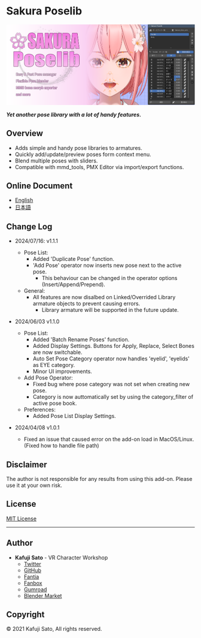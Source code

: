 # Sakura Poselib

![keyart](img/keyart.png)

***Yet another pose library with a lot of handy features.***

## Overview

- Adds simple and handy pose libraries to armatures.
- Quickly add/update/preview poses form context menu.
- Blend multiple poses with sliders.
- Compatible with mmd_tools, PMX Editor via import/export functions.

## Online Document

- [English](https://kafuji.github.io/Sakura-Creative-Suite/en/addons/Sakura_PoseLib/)
- [日本語](https://kafuji.github.io/Sakura-Creative-Suite/ja/addons/Sakura_PoseLib/)

## Change Log

- 2024/07/16: v1.1.1
  - Pose List:
    - Added 'Duplicate Pose' function.
    - 'Add Pose' operator now inserts new pose next to the active pose.
      - This behaviour can be changed in the operator options (Insert/Append/Prepend).
  - General:
    - All features are now disalbed on Linked/Overrided Library armature objects to prevent causing errors.
      - Library armature will be supported in the future update.

- 2024/06/03 v1.1.0
  - Pose List:
    - Added 'Batch Rename Poses' function.
    - Added Display Settings. Buttons for Apply, Replace, Select Bones are now switchable.
    - Auto Set Pose Category operator now handles 'eyelid', 'eyelids' as EYE category.
    - Minor UI improvements.
  - Add Pose Operator:
    - Fixed bug where pose category was not set when creating new pose.
    - Category is now auttomatically set by using the category_filter of active pose book.
  - Preferences:
    - Added Pose List Display Settings.

- 2024/04/08 v1.0.1
  - Fixed an issue that caused error on the add-on load in MacOS/Linux. (Fixed how to handle file path)

## Disclaimer

The author is not responsible for any results from using this add-on. Please use it at your own risk.

## License

[MIT License](https://opensource.org/license/mit)

---

## Author

- **Kafuji Sato** - VR Character Workshop
  - [Twitter](https://twitter.com/kafuji)
  - [GitHub](https://kafuji.github.io)
  - [Fantia](https://fantia.jp/fanclubs/3967)
  - [Fanbox](https://kafuji.fanbox.cc/)
  - [Gumroad](https://kafuji.gumroad.com)
  - [Blender Market](https://blendermarket.com/creators/kafuji)

## Copyright

© 2021 Kafuji Sato, All rights reserved.

